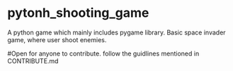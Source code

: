 # pytonh_shooting_game
A python game which mainly includes pygame library. Basic space invader game, where user shoot enemies.

#Open for anyone to contribute.
follow the guidlines mentioned in CONTRIBUTE.md

